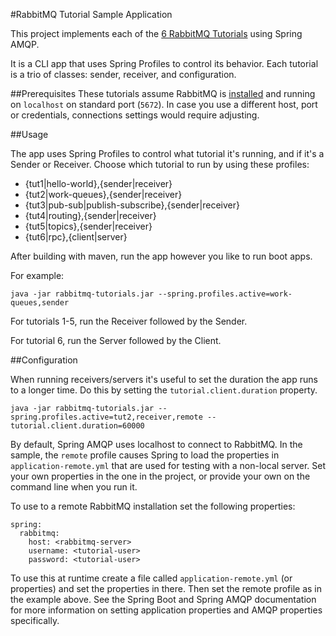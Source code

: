 #RabbitMQ Tutorial Sample Application

This project implements each of the [6 RabbitMQ Tutorials][1] using Spring AMQP.

It is a CLI app that uses Spring Profiles to control its behavior.  Each tutorial is a trio of classes:
sender, receiver, and configuration.

[1]: https://www.rabbitmq.com/getstarted.html

##Prerequisites
These tutorials assume RabbitMQ is <a href="http://rabbitmq.com/download.html">installed</a> and running
on <code>localhost</code> on standard port (<code>5672</code>). In case you use
a different host, port or credentials, connections settings would require adjusting.

##Usage

The app uses Spring Profiles to control what tutorial it's running, and if it's a
Sender or Receiver.  Choose which tutorial to run by using these profiles:

- {tut1|hello-world},{sender|receiver}
- {tut2|work-queues},{sender|receiver}
- {tut3|pub-sub|publish-subscribe},{sender|receiver}
- {tut4|routing},{sender|receiver}
- {tut5|topics},{sender|receiver}
- {tut6|rpc},{client|server}

After building with maven, run the app however you like to run boot apps.

For example:
```
java -jar rabbitmq-tutorials.jar --spring.profiles.active=work-queues,sender
```

For tutorials 1-5, run the Receiver followed by the Sender.

For tutorial 6, run the Server followed by the Client.

##Configuration

When running receivers/servers it's useful to set the duration the app runs to a longer time.  Do this by setting
the `tutorial.client.duration` property.

```
java -jar rabbitmq-tutorials.jar --spring.profiles.active=tut2,receiver,remote --tutorial.client.duration=60000
```

By default, Spring AMQP uses localhost to connect to RabbitMQ.  In the sample, the `remote` profile
causes Spring to load the properties in `application-remote.yml` that are used for testing with a
non-local server.  Set your own properties in the one in the project, or provide your own on the
command line when you run it.

To use to a remote RabbitMQ installation set the following properties:

```
spring:
  rabbitmq:
    host: <rabbitmq-server>
    username: <tutorial-user>
    password: <tutorial-user>
```

To use this at runtime create a file called `application-remote.yml` (or properties) and set the properties in there.  Then set the
remote profile as in the example above.  See the Spring Boot and Spring AMQP documentation for more information on setting application
properties and AMQP properties specifically.
